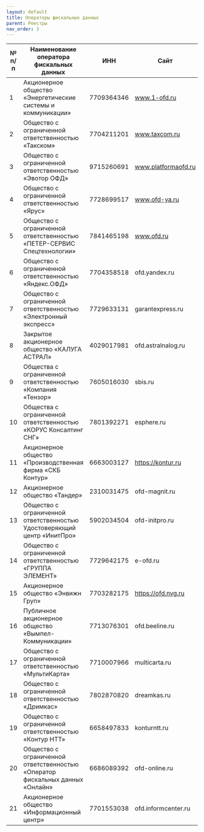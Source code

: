 ```yaml
---
layout: default
title: Операторы фискальных данных
parent: Реестры
nav_order: 3
---
```


| № п/п | Наименование оператора фискальных данных                                      | ИНН        | Сайт                |
|-------|-------------------------------------------------------------------------------|------------|---------------------|
| 1     | Акционерное общество «Энергетические системы и коммуникации»                  | 7709364346 | www.1-ofd.ru        |
| 2     | Общество с ограниченной ответственностью «Такском»                            | 7704211201 | www.taxcom.ru       |
| 3     | Общество с ограниченной ответственностью «Эвотор ОФД»                         | 9715260691 | www.platformaofd.ru |
| 4     | Общество с ограниченной ответственностью «Ярус»                               | 7728699517 | www.ofd-ya.ru       |
| 5     | Общество с ограниченной ответственностью «ПЕТЕР-СЕРВИС Спецтехнологии»        | 7841465198 | www.ofd.ru          |
| 6     | Общество с ограниченной ответственностью «Яндекс.ОФД»                         | 7704358518 | ofd.yandex.ru       |
| 7     | Общество с ограниченной ответственностью «Электронный экспресс»               | 7729633131 | garantexpress.ru    |
| 8     | Закрытое акционерное общество «КАЛУГА АСТРАЛ»                                 | 4029017981 | ofd.astralnalog.ru  |
| 9     | Общества с ограниченной ответственностью «Компания «Тензор»                   | 7605016030 | sbis.ru             |
| 10    | Общества с ограниченной ответственностью «КОРУС Консалтинг СНГ»               | 7801392271 | esphere.ru          |
| 11    | Акционерное общество «Производственная фирма «СКБ Контур»                     | 6663003127 | https://kontur.ru   |
| 12    | Акционерное общество «Тандер»                                                 | 2310031475 | ofd-magnit.ru       |
| 13    | Общество с ограниченной ответственностью Удостоверяющий центр «ИнитПро»       | 5902034504 | ofd-initpro.ru      |
| 14    | Общество с ограниченной ответственностью «ГРУППА ЭЛЕМЕНТ»                     | 7729642175 | e-ofd.ru            |
| 15    | Акционерное общество «Энвижн Груп»                                            | 7703282175 | https://ofd.nvg.ru  |
| 16    | Публичное акционерное общество «Вымпел-Коммуникации»                          | 7713076301 | ofd.beeline.ru      |
| 17    | Общество с ограниченной ответственностью «МультиКарта»                        | 7710007966 | multicarta.ru       |
| 18    | Общество с ограниченной ответственностью «Дримкас»                            | 7802870820 | dreamkas.ru         |
| 19    | Общество с ограниченной ответственностью «Контур НТТ»                         | 6658497833 | konturntt.ru        |
| 20    | Общество с ограниченной ответственностью «Оператор фискальных данных «Онлайн» | 6686089392 | ofd-online.ru       |
| 21    | Акционерное общество «Информационный центр»                                   | 7701553038 | ofd.informcenter.ru |
